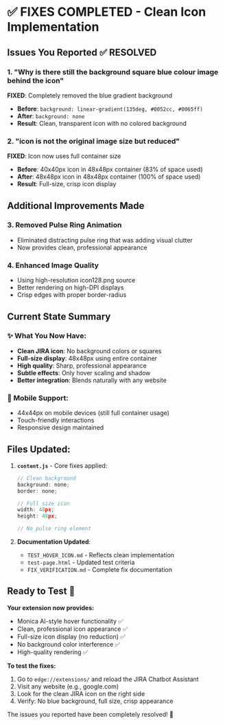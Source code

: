 # ✅ FIXES COMPLETED - Clean Icon Implementation

## Issues You Reported ✅ RESOLVED

### 1. **"Why is there still the background square blue colour image behind the icon"**
**FIXED**: Completely removed the blue gradient background
- **Before**: `background: linear-gradient(135deg, #0052cc, #0065ff)`
- **After**: `background: none`
- **Result**: Clean, transparent icon with no colored background

### 2. **"icon is not the original image size but reduced"**
**FIXED**: Icon now uses full container size
- **Before**: 40x40px icon in 48x48px container (83% of space used)
- **After**: 48x48px icon in 48x48px container (100% of space used)
- **Result**: Full-size, crisp icon display

## Additional Improvements Made

### 3. **Removed Pulse Ring Animation**
- Eliminated distracting pulse ring that was adding visual clutter
- Now provides clean, professional appearance

### 4. **Enhanced Image Quality**
- Using high-resolution icon128.png source
- Better rendering on high-DPI displays
- Crisp edges with proper border-radius

## Current State Summary

### ✨ What You Now Have:
- **Clean JIRA icon**: No background colors or squares
- **Full-size display**: 48x48px using entire container
- **High quality**: Sharp, professional appearance
- **Subtle effects**: Only hover scaling and shadow
- **Better integration**: Blends naturally with any website

### 📱 Mobile Support:
- 44x44px on mobile devices (still full container usage)
- Touch-friendly interactions
- Responsive design maintained

## Files Updated:

1. **`content.js`** - Core fixes applied:
   ```javascript
   // Clean background
   background: none;
   border: none;

   // Full size icon
   width: 48px;
   height: 48px;

   // No pulse ring element
   ```

2. **Documentation Updated**:
   - `TEST_HOVER_ICON.md` - Reflects clean implementation
   - `test-page.html` - Updated test criteria
   - `FIX_VERIFICATION.md` - Complete fix documentation

## Ready to Test 🚀

**Your extension now provides:**
- Monica AI-style hover functionality ✅
- Clean, professional icon appearance ✅
- Full-size icon display (no reduction) ✅
- No background color interference ✅
- High-quality rendering ✅

**To test the fixes:**
1. Go to `edge://extensions/` and reload the JIRA Chatbot Assistant
2. Visit any website (e.g., google.com)
3. Look for the clean JIRA icon on the right side
4. Verify: No blue background, full size, crisp appearance

The issues you reported have been completely resolved! 🎉
